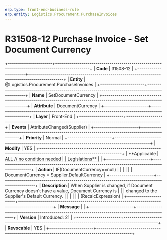 ```yaml
---
erp.type: front-end-business-rule
erp.entity: Logistics.Procurement.PurchaseInvoices
---
```


# R31508-12 Purchase Invoice - Set Document Currency
+----------------------+-----------------------------------------------------------------------------------------------+
| **Code**             | 31508-12                                                                                      |
+----------------------+-----------------------------------------------------------------------------------------------+
| **Entity**           | @Logistics.Procurement.PurchaseInvoices                                                                               |
+----------------------+-----------------------------------------------------------------------------------------------+
| **Name**             | SetDocumentCurrency                                                                           |
+----------------------+-----------------------------------------------------------------------------------------------+
| **Attribute**        | DocumentCurrency                                                                              |
+----------------------+-----------------------------------------------------------------------------------------------+
| **Layer**            | Front-End                                                                                     |
+----------------------+-----------------------------------------------------------------------------------------------+
| **Events**           | AttributeChanged(Supplier)                                                                    |
+----------------------+-----------------------------------------------------------------------------------------------+
| **Priority**         | Normal                                                                                        |
+----------------------+-----------------------------------------------------------------------------------------------+
| **Modify**           | YES                                                                                           |
+----------------------+-----------------------------------------------------------------------------------------------+
| **Applicable         | [ALL // no condition needed                                                                   |
| Legislations**       | ](https://confluence.erp.net/display/techdoc/Country+Specific+Functionality)                  |
+----------------------+-----------------------------------------------------------------------------------------------+
| **Action**           | IF(DocumentCurrency==null)                                                                    |
|                      |                                                                                               |
|                      | DocumentCurrency = Supplier.DefaultCurrency                                                   |
+----------------------+-----------------------------------------------------------------------------------------------+
| **Description**      | When Supplier is changed, if Document Currency doesn\'t have a value, Document Currency is    |
|                      | changed to the Supplier\'s Default Currency.                                                  |
|                      |                                                                                               |
|                      | (RecalcExpression)                                                                            |
+----------------------+-----------------------------------------------------------------------------------------------+
| **Message**          |                                                                                               |
+----------------------+-----------------------------------------------------------------------------------------------+
| **Version**          | Introduced: 21                                                                                |
+----------------------+-----------------------------------------------------------------------------------------------+
| **Revocable**        | YES                                                                                           |
+----------------------+-----------------------------------------------------------------------------------------------+

  

  

  
